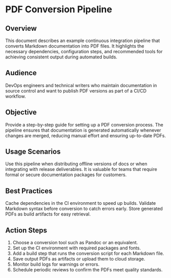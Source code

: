 # PDF Conversion Pipeline

## Overview
This document describes an example continuous integration pipeline that converts Markdown documentation into PDF files. It highlights the necessary dependencies, configuration steps, and recommended tools for achieving consistent output during automated builds.

## Audience
DevOps engineers and technical writers who maintain documentation in source control and want to publish PDF versions as part of a CI/CD workflow.

## Objective
Provide a step-by-step guide for setting up a PDF conversion process. The pipeline ensures that documentation is generated automatically whenever changes are merged, reducing manual effort and ensuring up-to-date PDFs.

## Usage Scenarios
Use this pipeline when distributing offline versions of docs or when integrating with release deliverables. It is valuable for teams that require formal or secure documentation packages for customers.

## Best Practices
Cache dependencies in the CI environment to speed up builds. Validate Markdown syntax before conversion to catch errors early. Store generated PDFs as build artifacts for easy retrieval.

## Action Steps
1. Choose a conversion tool such as Pandoc or an equivalent.
2. Set up the CI environment with required packages and fonts.
3. Add a build step that runs the conversion script for each Markdown file.
4. Save output PDFs as artifacts or upload them to cloud storage.
5. Monitor build logs for warnings or errors.
6. Schedule periodic reviews to confirm the PDFs meet quality standards.
